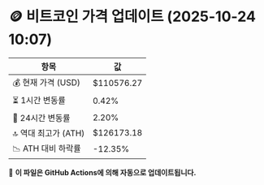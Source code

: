 # 🪙 비트코인 가격 업데이트 (2025-10-24 10:07)

| 항목                | 값 |
|--------------------|----------------|
| 💰 현재 가격 (USD) | $110576.27 |
| ⏳ 1시간 변동률    | 0.42% |
| 📆 24시간 변동률   | 2.20% |
| 🔝 역대 최고가 (ATH) | $126173.18 |
| 📉 ATH 대비 하락률 | -12.35% |

🔄 **이 파일은 GitHub Actions에 의해 자동으로 업데이트됩니다.**
